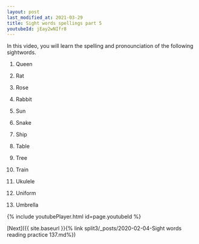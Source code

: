 ```yaml
---
layout: post
last_modified_at: 2021-03-29
title: Sight words spellings part 5
youtubeId: jEay2wNIfr8
---
```

 
In this video, you will learn the spelling and pronounciation of the following sightwords.

1) Queen

2) Rat

3) Rose

4) Rabbit

5) Sun

6) Snake

7) Ship

8) Table

9) Tree

10) Train

11) Ukulele

12) Uniform

13) Umbrella



 
{% include youtubePlayer.html id=page.youtubeId %}
 
 

[Next]({{ site.baseurl }}{% link  split3/_posts/2020-02-04-Sight words reading practice 137.md%})
 
